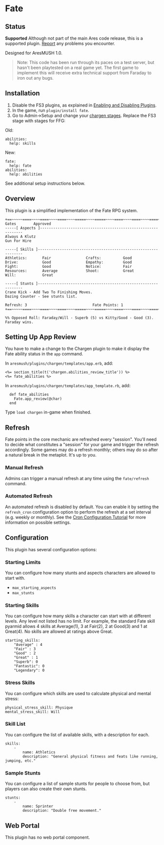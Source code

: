 # Fate

## Status

**Supported**  Although not part of the main Ares code release, this is a supported plugin.  [Report](https://aresmush.com/feedback) any problems you encounter.

Designed for AresMUSH 1.0.

> Note: This code has been run through its paces on a test server, but hasn't been playtested on a real game yet.   The first game to implement this will receive extra technical support from Faraday to iron out any bugs.

## Installation

1. Disable the FS3 plugins, as explained in [Enabling and Disabling Plugins](https://aresmush.com/tutorials/config/plugins/).
2. In the game, run `plugin/install fate`.
3. Go to Admin->Setup and change your [chargen stages](https://aresmush.com/tutorials/config/chargen.html).  Replace the FS3 stage with stages for FFG:

Old:

    abilities:
      help: skills

New:

    fate:
      help: fate
    abilities:
      help: abilities

See additional setup instructions below.

## Overview

This plugin is a simplified implementation of the Fate RPG system.  

    +==~~~~~====~~~~====~~~~====~~~~=====~~~~=====~~~~====~~~~====~~~~====~~~~~==+
    Gates        Approved        
    -----[ Aspects ]--------------------------------------------------------------
    Always A Klutz
    Gun For Hire
    
    -----[ Skills ]---------------------------------------------------------------
    Athletics:       Fair                Crafts:          Good                
    Drive:           Good                Empathy:         Good                
    Fight:           Good                Notice:          Fair                
    Resources:       Average             Shoot:           Great               
    Will:            Great               

    -----[ Stunts ]---------------------------------------------------------------
    Crane Kick - Add Two To Finishing Moves.
    Dazing Counter - See stunts list.

    Refresh: 3                              Fate Points: 1
    +==~~~~~====~~~~====~~~~====~~~~=====~~~~=====~~~~====~~~~====~~~~====~~~~~==+

    %% Opposed Roll: Faraday/Will - Superb (5) vs Kitty/Good - Good (3).  Faraday wins.

## Setting Up App Review

You have to make a change to the Chargen plugin to make it display the Fate ability status in the `app` command.

In `aresmush/plugins/chargen/templates/app.erb`, add:

    <%= section_title(t('chargen.abilities_review_title')) %>
    <%= fate_abilities %> 

In `aresmush/plugins/chargen/templates/app_template.rb`, add:

      def fate_abilities
        Fate.app_review(@char)
      end

Type `load chargen` in-game when finished.

## Refresh

Fate points in the core mechanic are refreshed every "session".  You'll need to decide what constitutes a "session" for your game and trigger the refresh accordingly.  Some games may do a refresh monthly; others may do so after a natural break in the metaplot.  It's up to you.

### Manual Refresh

Admins can trigger a manual refresh at any time using the `fate/refresh` command.

### Automated Refresh

An automated refresh is disabled by default.  You can enable it by setting the `refresh_cron` configuration option to perform the refresh at a set interval (e.g. weekly or monthly).  See the [Cron Configuration Tutorial](https://www.aresmush.com/tutorials/code/cron/) for more information on possible settings.

## Configuration

This plugin has several configuration options:

### Starting Limits

You can configure how many stunts and aspects characters are allowed to start with.

* `max_starting_aspects`
* `max_stunts`

### Starting Skills

You can configure how many skills a character can start with at different levels.  Any level not listed has no limit.  For example, the standard Fate skill pyarmid allows 4 skills at Average(1), 3 at Fair(2), 2 at Good(3) and 1 at Great(4).  No skills are allowed at ratings above Great.

    starting_skills:
        "Average" : 4
        "Fair" : 3
        "Good" : 2
        "Great" : 1
        "Superb": 0
        "Fantastic": 0
        "Legendary": 0

### Stress Skills

You can configure which skills are used to calculate physical and mental stress:

    physical_stress_skill: Physique
    mental_stress_skill: Will

### Skill List

You can configure the list of available skills, with a description for each.

    skills:
        - 
            name: Athletics
            description: "General physical fitness and feats like running, jumping, etc."

### Sample Stunts

You can configure a list of sample stunts for people to choose from, but players can also create their own stunts.

    stunts:
        - 
            name: Sprinter
            description: "Double free movement."

## Web Portal

This plugin has no web portal component.
